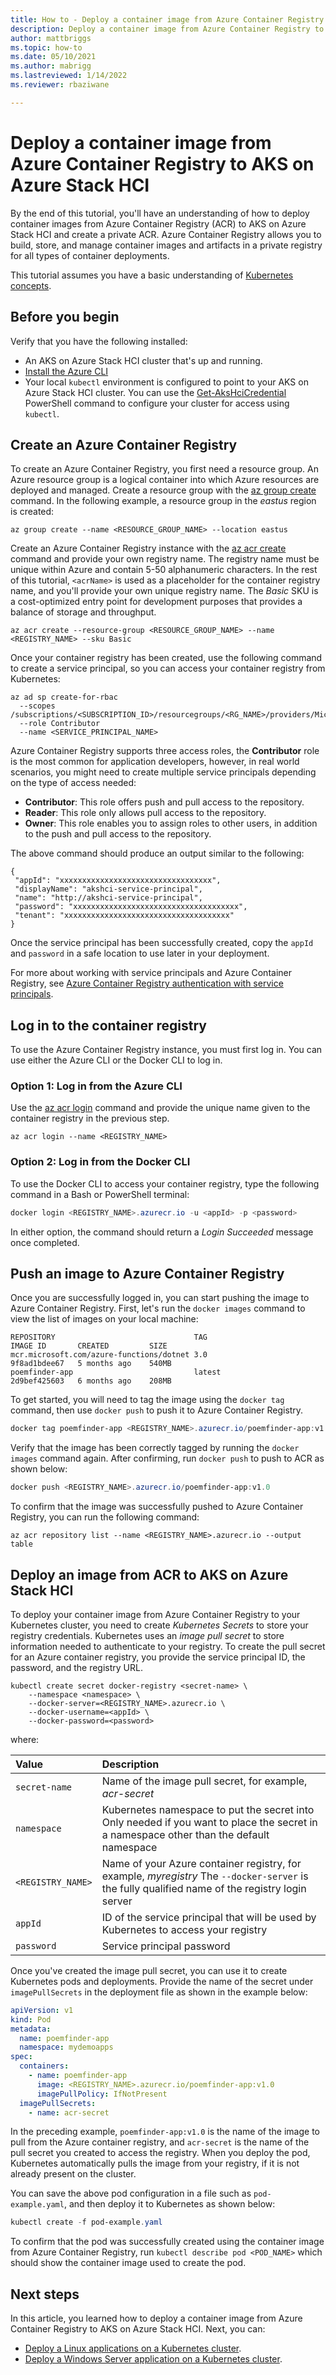 ```yaml
---
title: How to - Deploy a container image from Azure Container Registry to AKS on Azure Stack HCI
description: Deploy a container image from Azure Container Registry to AKS on Azure Stack HCI.
author: mattbriggs
ms.topic: how-to
ms.date: 05/10/2021
ms.author: mabrigg 
ms.lastreviewed: 1/14/2022
ms.reviewer: rbaziwane

---
```


# Deploy a container image from Azure Container Registry to AKS on Azure Stack HCI

By the end of this tutorial, you'll have an understanding of how to deploy container images from Azure Container Registry (ACR) to AKS on Azure Stack HCI and create a private ACR. Azure Container Registry allows you to build, store, and manage container images and artifacts in a private registry for all types of container deployments. 

This tutorial assumes you have a basic understanding of [Kubernetes concepts](kubernetes-concepts.md). 

## Before you begin

Verify that you have the following installed:

- An AKS on Azure Stack HCI cluster that's up and running.
- [Install the Azure CLI ](/cli/azure/install-azure-cli)
- Your local `kubectl` environment is configured to point to your AKS on Azure Stack HCI cluster. You can use the [Get-AksHciCredential](./reference/ps/get-akshcicredential.md) PowerShell command to configure your cluster for access using `kubectl`.

## Create an Azure Container Registry

To create an Azure Container Registry, you first need a resource group. An Azure resource group is a logical container into which Azure resources are deployed and managed. Create a resource group with the [az group create](/cli/azure/group#az-group-create) command. In the following example, a resource group in the *eastus* region is created:

```azurecli
az group create --name <RESOURCE_GROUP_NAME> --location eastus
```

Create an Azure Container Registry instance with the [az acr create](/cli/azure/acr) command and provide your own registry name. The registry name must be unique within Azure and contain 5-50 alphanumeric characters. In the rest of this tutorial, `<acrName>` is used as a placeholder for the container registry name, and you'll provide your own unique registry name. The *Basic* SKU is a cost-optimized entry point for development purposes that provides a balance of storage and throughput.

```azurecli
az acr create --resource-group <RESOURCE_GROUP_NAME> --name <REGISTRY_NAME> --sku Basic
```

Once your container registry has been created, use the following command to create a service principal, so you can access your container registry from Kubernetes: 

```azurecli
az ad sp create-for-rbac
  --scopes /subscriptions/<SUBSCRIPTION_ID>/resourcegroups/<RG_NAME>/providers/Microsoft.ContainerRegistry/registries/<REGISTRY_NAME>
  --role Contributor
  --name <SERVICE_PRINCIPAL_NAME>
```

Azure Container Registry supports three access roles, the **Contributor** role is the most common for application developers, however, in real world scenarios, you might need to create multiple service principals depending on the type of access needed:

- **Contributor**: This role offers push and pull access to the repository.
- **Reader**: This role only allows pull access to the repository.
- **Owner**: This role enables you to assign roles to other users, in addition to the push and pull access to the repository.

The above command should produce an output similar to the following:

```output
{
 "appId": "xxxxxxxxxxxxxxxxxxxxxxxxxxxxxxxxxx",
 "displayName": "akshci-service-principal",
 "name": "http://akshci-service-principal",
 "password": "xxxxxxxxxxxxxxxxxxxxxxxxxxxxxxxxxxxxx",
 "tenant": "xxxxxxxxxxxxxxxxxxxxxxxxxxxxxxxxxxxxx"
}
```

Once the service principal has been successfully created, copy the `appId` and `password` in a safe location to use later in your deployment.

For more about working with service principals and Azure Container Registry, see [Azure Container Registry authentication with service principals](/azure/container-registry/container-registry-auth-service-principal).

## Log in to the container registry

To use the Azure Container Registry instance, you must first log in. You can use either the Azure CLI or the Docker CLI to log in.

### Option 1: Log in from the Azure CLI

Use the [az acr login](/cli/azure/acr#az-acr-login) command and provide the unique name given to the container registry in the previous step.

```azurecli
az acr login --name <REGISTRY_NAME>
```

### Option 2: Log in from the Docker CLI

To use the Docker CLI to access your container registry, type the following command in a Bash or PowerShell terminal:

```powershell
docker login <REGISTRY_NAME>.azurecr.io -u <appId> -p <password>
```

In either option, the command should return a *Login Succeeded* message once completed.

## Push an image to Azure Container Registry

Once you are successfully logged in, you can start pushing the image to Azure Container Registry. First, let's run the `docker images` command to view the list of images on your local machine:

```output
REPOSITORY                               TAG                                      IMAGE ID       CREATED         SIZE
mcr.microsoft.com/azure-functions/dotnet 3.0                                      9f8ad1bdee67   5 months ago    540MB
poemfinder-app                           latest                                   2d9bef425603   6 months ago    208MB
```

To get started, you will need to tag the image using the `docker tag` command, then use `docker push` to push it to Azure Container Registry. 

```powershell
docker tag poemfinder-app <REGISTRY_NAME>.azurecr.io/poemfinder-app:v1.0
```

Verify that the image has been correctly tagged by running the `docker images` command again. After confirming, run `docker push` to push to ACR as shown below:

```powershell
docker push <REGISTRY_NAME>.azurecr.io/poemfinder-app:v1.0
```

To confirm that the image was successfully pushed to Azure Container Registry, you can run the following command:

```azurecli
az acr repository list --name <REGISTRY_NAME>.azurecr.io --output table
```

## Deploy an image from ACR to AKS on Azure Stack HCI

To deploy your container image from Azure Container Registry to your Kubernetes cluster, you need to create *Kubernetes Secrets* to store your registry credentials. Kubernetes uses an *image pull secret* to store information needed to authenticate to your registry. To create the pull secret for an Azure container registry, you provide the service principal ID, the password, and the registry URL.

```
kubectl create secret docker-registry <secret-name> \
    --namespace <namespace> \
    --docker-server=<REGISTRY_NAME>.azurecr.io \
    --docker-username=<appId> \
    --docker-password=<password>
```

where:

| Value             | Description                                                  |
| :---------------- | :----------------------------------------------------------- |
| `secret-name`     | Name of the image pull secret, for example, *acr-secret*     |
| `namespace`       | Kubernetes namespace to put the secret into Only needed if you want to place the secret in a namespace other than the default namespace |
| `<REGISTRY_NAME>` | Name of your Azure container registry, for example, *myregistry*  The `--docker-server` is the fully qualified name of the registry login server |
| `appId`           | ID of the service principal that will be used by Kubernetes to access your registry |
| `password`        | Service principal password                                   |

Once you've created the image pull secret, you can use it to create Kubernetes pods and deployments. Provide the name of the secret under `imagePullSecrets` in the deployment file as shown in the example below:

```yaml
apiVersion: v1
kind: Pod
metadata:
  name: poemfinder-app
  namespace: mydemoapps
spec:
  containers:
    - name: poemfinder-app
      image: <REGISTRY_NAME>.azurecr.io/poemfinder-app:v1.0
      imagePullPolicy: IfNotPresent
  imagePullSecrets:
    - name: acr-secret
```

In the preceding example, `poemfinder-app:v1.0` is the name of the image to pull from the Azure container registry, and `acr-secret` is the name of the pull secret you created to access the registry. When you deploy the pod, Kubernetes automatically pulls the image from your registry, if it is not already present on the cluster. 

You can save the above pod configuration in a file such as `pod-example.yaml`, and then deploy it to Kubernetes as shown below:

```powershell
kubectl create -f pod-example.yaml
```

To confirm that the pod was successfully created using the container image from Azure Container Registry, run `kubectl describe pod <POD_NAME>` which should show the container image used to create the pod. 

## Next steps

In this article, you learned how to deploy a container image from Azure Container Registry to AKS on Azure Stack HCI. Next, you can:
- [Deploy a Linux applications on a Kubernetes cluster](./deploy-linux-application.md).
- [Deploy a Windows Server application on a Kubernetes cluster](./deploy-windows-application.md).
